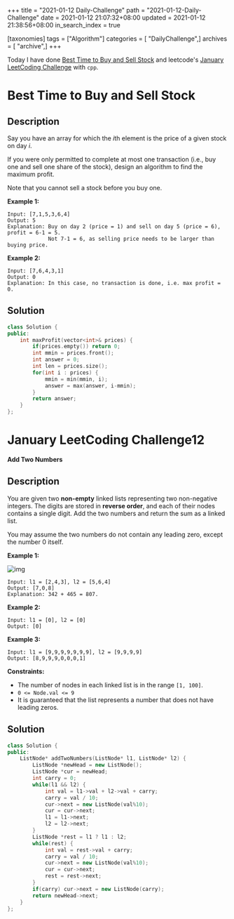 +++
title = "2021-01-12 Daily-Challenge"
path = "2021-01-12-Daily-Challenge"
date = 2021-01-12 21:07:32+08:00
updated = 2021-01-12 21:38:56+08:00
in_search_index = true

[taxonomies]
tags = ["Algorithm"]
categories = [ "DailyChallenge",]
archives = [ "archive",]
+++

Today I have done [Best Time to Buy and Sell Stock](https://leetcode.com/problems/best-time-to-buy-and-sell-stock/) and leetcode's [January LeetCoding Challenge](https://leetcode.com/explore/challenge/card/january-leetcoding-challenge-2021/580/week-2-january-8th-january-14th/3600/) with `cpp`.

<!-- more -->

# Best Time to Buy and Sell Stock

## Description

Say you have an array for which the *i*th element is the price of a given stock on day *i*.

If you were only permitted to complete at most one transaction (i.e., buy one and sell one share of the stock), design an algorithm to find the maximum profit.

Note that you cannot sell a stock before you buy one.

**Example 1:**

```
Input: [7,1,5,3,6,4]
Output: 5
Explanation: Buy on day 2 (price = 1) and sell on day 5 (price = 6), profit = 6-1 = 5.
             Not 7-1 = 6, as selling price needs to be larger than buying price.
```

**Example 2:**

```
Input: [7,6,4,3,1]
Output: 0
Explanation: In this case, no transaction is done, i.e. max profit = 0.
```

## Solution

``` cpp
class Solution {
public:
    int maxProfit(vector<int>& prices) {
        if(prices.empty()) return 0;
        int mmin = prices.front();
        int answer = 0;
        int len = prices.size();
        for(int i : prices) {
            mmin = min(mmin, i);
            answer = max(answer, i-mmin);
        }
        return answer;
    }
};
```

# January LeetCoding Challenge12

**Add Two Numbers**

## Description

You are given two **non-empty** linked lists representing two non-negative integers. The digits are stored in **reverse order**, and each of their nodes contains a single digit. Add the two numbers and return the sum as a linked list.

You may assume the two numbers do not contain any leading zero, except the number 0 itself.

 

**Example 1:**

![img](https://assets.leetcode.com/uploads/2020/10/02/addtwonumber1.jpg)

```
Input: l1 = [2,4,3], l2 = [5,6,4]
Output: [7,0,8]
Explanation: 342 + 465 = 807.
```

**Example 2:**

```
Input: l1 = [0], l2 = [0]
Output: [0]
```

**Example 3:**

```
Input: l1 = [9,9,9,9,9,9,9], l2 = [9,9,9,9]
Output: [8,9,9,9,0,0,0,1]
```

**Constraints:**

- The number of nodes in each linked list is in the range `[1, 100]`.
- `0 <= Node.val <= 9`
- It is guaranteed that the list represents a number that does not have leading zeros.

## Solution

``` cpp
class Solution {
public:
    ListNode* addTwoNumbers(ListNode* l1, ListNode* l2) {
        ListNode *newHead = new ListNode();
        ListNode *cur = newHead;
        int carry = 0;
        while(l1 && l2) {
            int val = l1->val + l2->val + carry;
            carry = val / 10;
            cur->next = new ListNode(val%10);
            cur = cur->next;
            l1 = l1->next;
            l2 = l2->next;
        }
        ListNode *rest = l1 ? l1 : l2;
        while(rest) {
            int val = rest->val + carry;
            carry = val / 10;
            cur->next = new ListNode(val%10);
            cur = cur->next;
            rest = rest->next;
        }
        if(carry) cur->next = new ListNode(carry);
        return newHead->next;
    }
};
```
